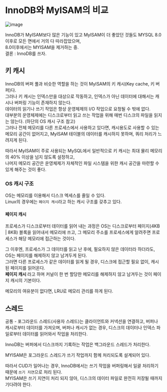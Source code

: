 # InnoDB와 MyISAM의 비교
![image](https://github.com/RealMySQL-Study/REAL_MYSQL_STUDY/assets/67637716/e5875e3a-a140-48c4-be57-daa6d892f4b8)  

InnoDB가 MyISAM보다 많은 기능이 있고 MyISAM이 더 좋았던 것들도 MYSQL 8.0 이후로 모든 면에서 거의 다 따라잡았으며,  
8.0이후에서는 MYISAM을 제거하는 중.  
결론 : InnoDB를 쓰자.  


## 키 캐시
InnoDB의 버퍼 풀과 비슷한 역할을 하는 것이 MyISAM의 키 캐시(Key cache, 키 버퍼)다.  
그러나 키 캐시는 인덱스만을 대상으로 작동하고, 인덱스가 아닌 데이터에 대해서는 캐시나 버퍼링 기능이 존재하지 않는다.  
데이터의 읽기나 쓰기 작업은 항상 운영체제의 I/O 작업으로 요청될 수 밖에 없다.  
대부분의 운영체제에는 디스크로부터 읽고 쓰는 작업을 위해 매번 디스크의 파일을 읽지는 않는다. (하단의 OS 캐시 구조 참고)  
그러나 전체 메모리를 다른 프로세스에서 사용하고 있다면, 캐시용도로 사용할 수 있는 메모리 공간이 없어지고, 
MyISAM  테이블의 데이터를 캐시하지 못하며, 쿼리 처리가 느려지게 된다.  

따라서 MyISAM이 주로 사용되는 MySQL에서 일반적으로 키 캐시는 최대 물리 메모리의 40%  이상을 넘지 않도록 설정하고,  
나머지 메모리 공간은 운영체제가 자체적인 파일 시스템을 위한 캐시 공간을 마련할 수 있게 해주는 것이 좋다.  

### OS 캐시 구조
OS는 메모리를 이용해서 디스크 엑세스를 줄일 수 있다.  
Linux의 경우에는 `페이지 캐시`라고 하는 캐시 구조를 갖추고 있다.  

#### 페이지 캐시
프로세스가 디스크로부터 데이터를 읽어 내는 과정은 
OS는 디스크로부터 페이지(4KB | 8KB) 블록을 읽어내서 메모리에 쓰고, 
그 메모리 주소를 프로세스에게 알려주면 프로세스가 해당 메모리에 접근하는 것이다.  

그 이후엔, 프로세스가 그 데이터를 읽고 난 후에, 필요하지 않은 데이터라 하더라도, OS는 페이지를 해제하지 않고 남겨두게 된다.  
그러면 다른 프로세스가 같은 데이터를 읽게 될 경우, 디스크에 접근할 필요 없이, 캐시된 페이지를 읽어온다.  
<b> 페이지 캐시 </b>라고 하며 커널이 한 번 할당한 메모리를 해제하지 않고 남겨두는 것이 페이지 캐시의 기본이다.  

메모리의 여유분이 없다면, LRU로 메모리 관리를 하게 된다.  


## 스레드  
공통 - 포그라운드 스레드(사용자 스레드)는 클라이언트와 커넥션을 연결하고, 버퍼나 캐시로부터 데이터를 가져오며, 버퍼나 캐시가 없는 경우, 
디스크의 데이터나 인덱스 파일로부터 데이터를 읽어와서 작업을 처리한다.  

InnoDB는 버퍼에서 디스크까지 기록하는 작업은 백그라운드 스레드가 처리한다.   

MYISAM은 포그라운드 스레드가 쓰기 작업까지 함께 처리되도록 설계되어 있다.  

따라서 CUD가 일어나는 경우, InnoDB에서는 쓰기 작업을 버퍼링해서 일괄 처리하기 때문에 `쓰기 지연`으로 처리 된다.  
MYISAM은 쓰기 지연이 처리 되지 않아, 디스크의 데이터 파일로 완전히 저장될 때까지 기다려야 한다.  



